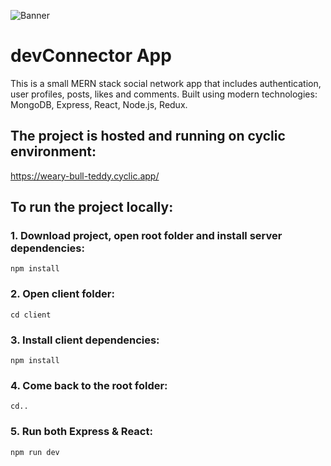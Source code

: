 ![Banner](./img/feadme-banner.jpeg)

# devConnector App

This is a small MERN stack social network app that includes authentication, user profiles, posts, likes and comments.
Built using modern technologies: MongoDB, Express, React, Node.js, Redux.

## The project is hosted and running on cyclic environment:

https://weary-bull-teddy.cyclic.app/

## To run the project locally:

### 1. Download project, open root folder and install server dependencies:
`npm install`

### 2. Open client folder:
`cd client`

### 3. Install client dependencies:
`npm install`

### 4. Come back to the root folder:
`cd..`

### 5. Run both Express & React:
`npm run dev`
